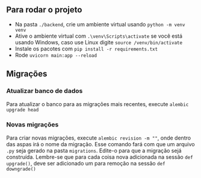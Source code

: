 ## Para rodar o projeto
- Na pasta `./backend`, crie um ambiente virtual usando `python -m venv venv`
- Ative o ambiente virtual com `.\venv\Scripts\activate` se você está usando Windows, caso use Linux digite `source /venv/bin/activate`
- Instale os pacotes com `pip install -r requirements.txt`
- Rode `uvicorn main:app --reload`

## Migrações
### Atualizar banco de dados
Para atualizar o banco para as migrações mais recentes, execute `alembic upgrade head`

### Novas migrações
Para criar novas migrações, execute `alembic revision -m ""`, onde dentro das aspas irá o nome da migração.
Esse comando fará com que um arquivo `.py` seja gerado na pasta `migrations`. Edite-o para que a migração sejá construída.
Lembre-se que para cada coisa nova adicionada na sessão `def upgrade()`, deve ser adicionado um para remoção na sessão `def downgrade()`